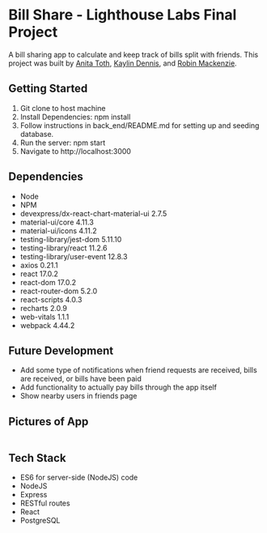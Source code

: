 # Bill Share - Lighthouse Labs Final Project

A bill sharing app to calculate and keep track of bills split with friends. This project was built by [Anita Toth](https://github.com/zorromark), [Kaylin Dennis](https://github.com/kaylinjdennis), and [Robin Mackenzie](https://github.com/suncraft).

## Getting Started

1. Git clone to host machine
2. Install Dependencies: npm install
3. Follow instructions in back_end/README.md for setting up and seeding database.
4. Run the server: npm start
5. Navigate to http://localhost:3000

## Dependencies

- Node
- NPM
- devexpress/dx-react-chart-material-ui 2.7.5
- material-ui/core 4.11.3
- material-ui/icons 4.11.2
- testing-library/jest-dom 5.11.10
- testing-library/react 11.2.6
- testing-library/user-event 12.8.3
- axios 0.21.1
- react 17.0.2
- react-dom 17.0.2
- react-router-dom 5.2.0
- react-scripts 4.0.3
- recharts 2.0.9
- web-vitals 1.1.1
- webpack 4.44.2

## Future Development

- Add some type of notifications when friend requests are received, bills are received, or bills have been paid
- Add functionality to actually pay bills through the app itself
- Show nearby users in friends page

## Pictures of App

![]()

## Tech Stack

- ES6 for server-side (NodeJS) code
- NodeJS
- Express
- RESTful routes
- React
- PostgreSQL
